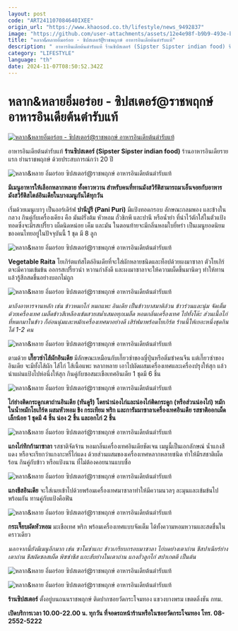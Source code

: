 ```yaml
---
layout: post
code: "ART241107084640IXEE"
origin_url: "https://www.khaosod.co.th/lifestyle/news_9492837"
image: "https://github.com/user-attachments/assets/12e4e98f-b9b9-493e-b1b1-f251d7604f52"
title: "หลาก&หลายอิ่มอร่อย - ซิปสเตอร์@ราชพฤกษ์ อาหารอินเดียต้นตำรับแท้"
description: " อาหารอินเดียต้นตำรับแท้ ร้านซิปสเตอร์ (Sipster Sipster indian food) ร้านอาหารอินเดียรายแรก ย่านราชพฤกษ์ ด้วยประสบการณ์กว่า 20 ปี"
category: "LIFESTYLE"
language: "th"
date: 2024-11-07T08:50:52.342Z
---
```


# หลาก&หลายอิ่มอร่อย - ซิปสเตอร์@ราชพฤกษ์ อาหารอินเดียต้นตำรับแท้

[![หลาก&หลายอิ่มอร่อย - ซิปสเตอร์@ราชพฤกษ์ อาหารอินเดียต้นตำรับแท้](https://www.khaosod.co.th/wpapp/uploads/2024/11/ปก-อิ่มอร่อย.jpg "หลาก&หลายอิ่มอร่อย - ซิปสเตอร์@ราชพฤกษ์ อาหารอินเดียต้นตำรับแท้")](https://www.khaosod.co.th/wpapp/uploads/2024/11/ปก-อิ่มอร่อย.jpg)

อาหารอินเดียต้นตำรับแท้ **ร้านซิปสเตอร์ (Sipster Sipster indian food)** ร้านอาหารอินเดียรายแรก ย่านราชพฤกษ์ ด้วยประสบการณ์กว่า 20 ปี

![หลาก&หลาย อิ่มอร่อย ซิปสเตอร์@ราชพฤกษ์ อาหารอินเดียต้นตำรับแท้](https://www.khaosod.co.th/wpapp/uploads/2024/11/ซิปสเตอร์10.jpg)

**มีเมนูอาหารให้เลือกหลากหลาย ทั้งคาวหวาน สำหรับคนที่ทานมังสวิรัติสามารถมาเอ็นจอยกับอาหารมังสวิรัติสไตล์อินเดียในบางเมนูกันได้ทุกวัน**

เริ่มด้วยเมนูเบาๆ เป็นออร์เดิร์ฟ **ปานีปูรี (Pani Puri)** มีแป้งทอดกรอบ ลักษณะกลมพอง และข้างในกลวง กินคู่กับเครื่องเคียง คือ มันฝรั่งต้ม หัวหอม ถั่วชิกพี และปานี หรือน้ำยำ ที่นำไว้ตักใส่ในตัวแป้งทอดซึ่งจะมีรสเปรี้ยว เผ็ดนิดหน่อย เค็ม และมัน ในตอนท้ายจะมีกลิ่นหอมใบยี่หร่า เป็นเมนูยอดนิยมของคนไทยอยู่ในปัจจุบันนี้ 1 ชุด มี 8 ลูก

![หลาก&หลาย อิ่มอร่อย ซิปสเตอร์@ราชพฤกษ์ อาหารอินเดียต้นตำรับแท้](https://www.khaosod.co.th/wpapp/uploads/2024/11/ซิปสเตอร์2.jpg)

**Vegetable Raita** โยเกิร์ตแท้สไตล์อินเดียที่จะใส่ผักหลายชนิดและท็อปด้วยผงมาซาลา ตัวโยเกิร์ตจะมีความเข้มข้น ออกรสเปรี้ยวนำ หวานกำลังดี และผงมาซาลาจะให้ความเผ็ดขึ้นมานิดๆ ทำให้ทานแล้วรู้สึกสดชื่นอย่างบอกไม่ถูก

![หลาก&หลาย อิ่มอร่อย ซิปสเตอร์@ราชพฤกษ์ อาหารอินเดียต้นตำรับแท้](https://www.khaosod.co.th/wpapp/uploads/2024/11/ซิปสเตอร์9.jpg)

_มาถึงอาหารจานหลัก เช่น ข้าวหมกไก่ หมกแพะ อินเดีย เป็นข้าวบาสมาติล้วน ข้าวร่วนและนุ่ม จัดเต็มด้วยเครื่องเทศ เมล็ดข้าวสีเหลืองเข้มสวยสม่ำเสมอทุกเมล็ด หอมกลิ่นเครื่องเทศ ไปทั้งโต๊ะ ส่วนเนื้อไก่ที่หมกมาในข้าว ก็อ่อนนุ่มและหมักเครื่องเทศมาอย่างดี เสิร์ฟมาพร้อมโยเกิร์ต ร้านนี้ให้เยอะหนึ่งชุดกินได้ 1-2 คน_

![หลาก&หลาย อิ่มอร่อย ซิปสเตอร์@ราชพฤกษ์ อาหารอินเดียต้นตำรับแท้](https://www.khaosod.co.th/wpapp/uploads/2024/11/ซิปสเตอร์1.jpg)

ตามด้วย **เกี๊ยวซ่าไส้ผักอินเดีย** มีลักษณะเหมือนกับเกี๊ยวซ่าของญี่ปุ่นหรือติ่มซำคนจีน แต่เกี๊ยวซ่าของอินเดีย จะมีทั้งไส้ผัก ไส้ไก่ ไส้เนื้อแพะ หลากหลาย เอาไปผัดผสมเครื่องเทศและเครื่องปรุงให้สุก แล้วนำแผ่นแป้งไปห่อนึ่งให้สุก กินคู่กับซอสมะเขือเทศอินเดีย 1 ชุดมี 6 ชิ้น

![หลาก&หลาย อิ่มอร่อย ซิปสเตอร์@ราชพฤกษ์ อาหารอินเดียต้นตำรับแท้](https://www.khaosod.co.th/wpapp/uploads/2024/11/ซิปสเตอร์6.jpg)

**ไก่ย่างติดกระดูกเตาถ่านอินเดีย (ทันดูรี) โดยนำน่องไก่และน่องไก่ติดกระดูก (หรือส่วนน่องไก่) หมักในน้ำหมักโยเกิร์ต ผสมหัวหอม ขิง กระเทียม พริก และการัมมาซาลาเครื่องเทศอินเดีย รสชาติออกเผ็ดเล็กน้อย 1 ชุดมี 4 ชิ้น น่อง 2 ชิ้น และอกไก่ 2 ชิ้น**

![หลาก&หลาย อิ่มอร่อย ซิปสเตอร์@ราชพฤกษ์ อาหารอินเดียต้นตำรับแท้](https://www.khaosod.co.th/wpapp/uploads/2024/11/ซิปสเตอร์3_1.jpg)

**แกงไก่ทิกก้ามาซาลา** รสชาติจัดจ้าน หอมกลิ่นเครื่องเทศอินเดียชัดเจน เมนูนี้เป็นเอกลักษณ์ น้ำแกงสีแดง หรือจะเรียกว่าแกงกะหรี่ไก่แดง ด้วยส่วนผสมของเครื่องเทศหลากหลายชนิด ทำให้มีรสชาติเผ็ดร้อน กินคู่กับข้าว หรือแป้งนาน ที่ไม่ต้องคอยนานแบบชื่อ

![หลาก&หลาย อิ่มอร่อย ซิปสเตอร์@ราชพฤกษ์ อาหารอินเดียต้นตำรับแท้](https://www.khaosod.co.th/wpapp/uploads/2024/11/ซิปสเตอร์7.jpg)

**แกงชีสอินเดีย** จะใส่เนยเข้าไปด้วยพร้อมเครื่องเทศมาซาลาทำให้มีความนวลๆ ละมุนและเข้มข้นไปพร้อมกัน ทานคู่กับแป้งคือฟิน

![หลาก&หลาย อิ่มอร่อย ซิปสเตอร์@ราชพฤกษ์ อาหารอินเดียต้นตำรับแท้](https://www.khaosod.co.th/wpapp/uploads/2024/11/ซิปสเตอร์5.jpg)

**กระเจี๊ยบผัดหัวหอม** มะเขือเทศ พริก พร้อมเครื่องเทศแบบจัดเต็ม ได้ทั้งความหอมหวานและสดชื่นในคราวเดียว

_นอกจากนี้ยังมีเมนูอีกมาก เช่น ซาโมซ่าแกะ ข้าวเกรียบกรอบมาซาลา ไก่บดย่างเตาถ่าน ชีสปาเนียร์ย่างเตาถ่าน ชีสผัดซอสเผ็ด พิซซ่าชีส แกะสับย่างในเตาถ่าน แกงถั่วลูกไก่ สปาเกตตี เป็นต้น_

![หลาก&หลาย อิ่มอร่อย ซิปสเตอร์@ราชพฤกษ์ อาหารอินเดียต้นตำรับแท้](https://www.khaosod.co.th/wpapp/uploads/2024/11/ซิปสเตอร์8.jpg)

![หลาก&หลาย อิ่มอร่อย ซิปสเตอร์@ราชพฤกษ์ อาหารอินเดียต้นตำรับแท้](https://www.khaosod.co.th/wpapp/uploads/2024/11/ซิปสเตอร์4.jpg)

**ร้านซิปสเตอร์** ตั้งอยู่บนถนนราชพฤกษ์ ติดปากซอยวัดกระโจมทอง แขวงบางพรม เขตตลิ่งชัน กทม.

**เปิดบริการเวลา 10.00-22.00 น. ทุกวัน ที่จอดรถหน้าร้านหรือในซอยวัดกระโจมทอง โทร. 08-2552-5222**